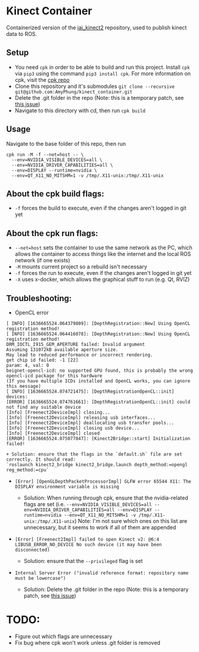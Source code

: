 # Kinect Container
Containerized version of the [iai_kinect2](https://github.com/code-iai/iai_kinect2)
repository, used to publish kinect data to ROS.

## Setup
+ You need `cpk` in order to be able to build and run this project. Install `cpk` via `pip3` using the command `pip3 install cpk`. For more information on cpk, visit the [cpk repo](https://github.com/afdaniele/cpk)
+ Clone this repository and it's submodules
`git clone --recursive git@github.com:AmyPhung/kinect_container.git`
+ Delete the .git folder in the repo (Note: this is a temporary patch, see [this issue](https://github.com/afdaniele/cpk/issues/16))
+ Navigate to this directory with cd, then run `cpk build`

## Usage
Navigate to the base folder of this repo, then run
```
cpk run -M -f --net=host -- \
  --env=NVIDIA_VISIBLE_DEVICES=all \
  --env=NVIDIA_DRIVER_CAPABILITIES=all \
  --env=DISPLAY --runtime=nvidia \
  --env=QT_X11_NO_MITSHM=1 -v /tmp/.X11-unix:/tmp/.X11-unix
```

## About the cpk build flags:
+ `-f` forces the build to execute, even if the changes aren't logged in git yet

## About the cpk run flags:
+ `--net=host` sets the container to use the same network as the PC, which
allows the container to access things like the internet and the local ROS
network (if one exists)
+ `-M` mounts current project so a rebuild isn't necessary
+ `-f` forces the run to execute, even if the changes aren't logged in git yet
+ `-X` uses x-docker, which allows the graphical stuff to run (e.g. Qt, RVIZ)

## Troubleshooting:
+ OpenCL error
```
[ INFO] [1636665524.064379809]: [DepthRegistration::New] Using OpenCL registration method!
[ INFO] [1636665524.064416078]: [DepthRegistration::New] Using OpenCL registration method!
DRM_IOCTL_I915_GEM_APERTURE failed: Invalid argument
Assuming 131072kB available aperture size.
May lead to reduced performance or incorrect rendering.
get chip id failed: -1 [22]
param: 4, val: 0
beignet-opencl-icd: no supported GPU found, this is probably the wrong opencl-icd package for this hardware
(If you have multiple ICDs installed and OpenCL works, you can ignore this message)
[ INFO] [1636665524.074721475]: [DepthRegistrationOpenCL::init] devices:
[ERROR] [1636665524.074761661]: [DepthRegistrationOpenCL::init] could not find any suitable device
[Info] [Freenect2DeviceImpl] closing...
[Info] [Freenect2DeviceImpl] releasing usb interfaces...
[Info] [Freenect2DeviceImpl] deallocating usb transfer pools...
[Info] [Freenect2DeviceImpl] closing usb device...
[Info] [Freenect2DeviceImpl] closed
[ERROR] [1636665524.075077847]: [Kinect2Bridge::start] Initialization failed!
```
    + Solution: ensure that the flags in the `default.sh` file are set correctly. It should read:
    `roslaunch kinect2_bridge kinect2_bridge.launch depth_method:=opengl reg_method:=cpu`

+ `[Error] [OpenGLDepthPacketProcessorImpl] GLFW error 65544 X11: The DISPLAY environment variable is missing`

    + Solution: When running through cpk, ensure that the nvidia-related flags are set (i.e. `--env=NVIDIA_VISIBLE_DEVICES=all --env=NVIDIA_DRIVER_CAPABILITIES=all --env=DISPLAY --runtime=nvidia --env=QT_X11_NO_MITSHM=1 -v /tmp/.X11-unix:/tmp/.X11-unix`) Note: I'm not sure which ones on this list are unnecessary, but it seems to work if all of them are appended

+ `[Error] [Freenect2Impl] failed to open Kinect v2: @6:4 LIBUSB_ERROR_NO_DEVICE No such device (it may have been disconnected)`
    + Solution: ensure that the `--privileged` flag is set

+ `Internal Server Error ("invalid reference format: repository name must be lowercase")`
    + Solution: Delete the .git folder in the repo (Note: this is a temporary patch, see [this issue](https://github.com/afdaniele/cpk/issues/16))


# TODO:
+ Figure out which flags are unnecessary
+ Fix bug where cpk won't work unless .git folder is removed
